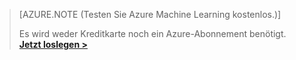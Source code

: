 >[AZURE.NOTE (Testen Sie Azure Machine Learning kostenlos.)]
>
>Es wird weder Kreditkarte noch ein Azure-Abonnement benötigt. <a href="https://studio.azureml.net/?selectAccess=true&o=2" target="_blank">**Jetzt loslegen >**</a>

<!----HONumber=Oct15_HO3-->
